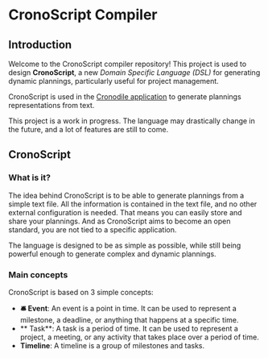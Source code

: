 # CronoScript Compiler
## Introduction
Welcome to the CronoScript compiler repository! This project is used to design **CronoScript**, a new _Domain Specific Language (DSL)_ for generating dynamic plannings, particularly useful for project management.

CronoScript is used in the [Cronodile application](https://www.cronodile.com) to generate plannings representations from text.

This project is a work in progress. The language may drastically change in the future, and a lot of features are still to come.

## CronoScript
### What is it?
The idea behind CronoScript is to be able to generate plannings from a simple text file. All the information is contained in the text file, and no other external configuration is needed. That means you can easily store and share your plannings. And as CronoScript aims to become an open standard, you are not tied to a specific application.

 The language is designed to be as simple as possible, while still being powerful enough to generate complex and dynamic plannings.

 ### Main concepts

CronoScript is based on 3 simple concepts:

- **🛎️ Event**: An event is a point in time. It can be used to represent a milestone, a deadline, or anything that happens at a specific time.
- ** Task**: A task is a period of time. It can be used to represent a project, a meeting, or any activity that takes place over a period of time.
- **Timeline**: A timeline is a group of milestones and tasks.